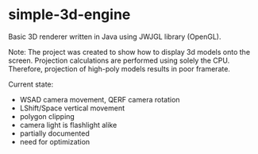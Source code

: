 # simple-3d-engine

Basic 3D renderer written in Java using JWJGL library (OpenGL).

Note: The project was created to show how to display 3d models onto the screen. Projection calculations are performed using solely the CPU. Therefore, projection of high-poly models results in poor framerate.

Current state:
  - WSAD camera movement, QERF camera rotation
  - LShift/Space vertical movement
  - polygon clipping
  - camera light is flashlight alike
  - partially documented
  - need for optimization
